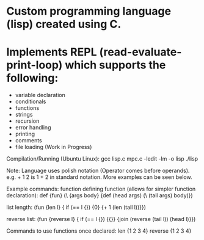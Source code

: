# Custom programming language (lisp) created using C.
# Implements REPL (read-evaluate-print-loop) which supports the following:
  - variable declaration
  - conditionals
  - functions
  - strings
  - recursion
  - error handling
  - printing
  - comments
  - file loading (Work in Progress)
  
Compilation/Running (Ubuntu Linux):
  gcc lisp.c mpc.c  -ledit -lm -o lisp
  ./lisp
  
Note: Language uses polish notation (Operator comes before operands). 
e.g. + 1 2 is 1 + 2 in standard notation. More examples can be seen below.

 Example commands:
  function defining function (allows for simpler function declaration):
    def {fun} (\ {args body} {def (head args) (\ (tail args) body)})
  
  list length:
    (fun {len l} { if (== l {}) {0} {+ 1 (len (tail l))}})

  reverse list:
    (fun {reverse l} { if (== l {}) {{}} {join (reverse (tail l)) (head l)}})
    
  Commands to use functions once declared:
    len {1 2 3 4}
    reverse {1 2 3 4}
